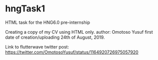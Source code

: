 # hngTask1
HTML task for the HNG6.0 pre-internship 

Creating a copy of my CV using HTML only.
author: Omotoso Yusuf
first date of creation/uploading 24th of August, 2019.

Link to flutterwave twitter post: https://twitter.com/OmotosoYusuf/status/1164920726975057920

